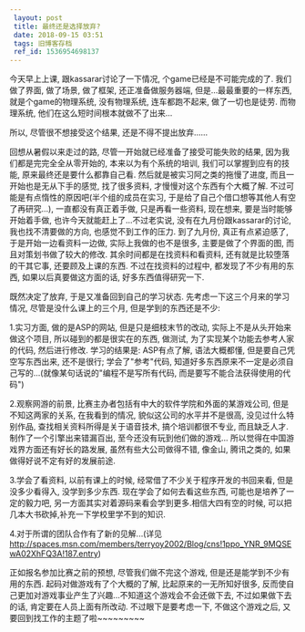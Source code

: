 ```yaml
---
 layout: post
 title: 最终还是选择放弃?
 date: 2018-09-15 03:51
 tags: 旧博客存档
 ref_id: 1536954698137
---
```

今天早上上课, 跟kassarar讨论了一下情况, 个game已经是不可能完成的了. 我们做了界面, 做了场景, 做了框架, 还正准备做服务器端,
但是...最最重要的一样东西, 就是个game的物理系统, 没有物理系统, 连车都跑不起来, 做了一切也是徒劳. 而物理系统,
他们在这么短时间根本就做不了出来...



所以, 尽管很不想接受这个结果, 还是不得不提出放弃......



回想从暑假以来走过的路, 尽管一开始就已经准备了接受可能失败的结果, 因为我们都是完完全全从零开始的, 本来以为有个系统的培训, 我们可以掌握到应有的技能,
原来最终还是要什么都靠自己看. 然后就是被实习阿之类的拖慢了进度, 而且一开始也是无从下手的感觉, 找了很多资料, 才慢慢对这个东西有个大概了解.
不过可能是有点惰性的原因吧(半个组的成员在实习, 于是给了自己个借口想等其他人有空了再研究...), 一直都没有真正着手做, 只是再看一些资料, 现在想来,
要是当时能够开始着手做, 也许今天就能赶上了...不过老实说, 没有在九月份跟kassarar的讨论, 我也找不清要做的方向, 也感觉不到工作的压力.
到了九月份, 真正有点紧迫感了, 于是开始一边看资料一边做, 实际上我做的也不是很多, 主要是做了个界面的图, 而且对策划书做了较大的修改.
其余时间都是在找资料和看资料, 还有就是比较堕落的干其它事, 还要顾及上课的东西. 不过在找资料的过程中, 都发现了不少有用的东西,
如果以后真要做这方面的话, 好多东西值得研究一下.



既然决定了放弃, 于是又准备回到自己的学习状态. 先考虑一下这三个月来的学习情况, 尽管是没什么课上的三个月, 但是学到的东西还是不少:

1.实习方面, 做的是ASP的网站, 但是只是细枝末节的改动, 实际上不是从头开始来做这个项目, 所以碰到的都是很实在的东西, 做测试,
为了实现某个功能去参考人家的代码, 然后进行修改. 学习的结果是: ASP有点了解, 语法大概都懂, 但是要自己凭空写东西出来, 还不是很行;
学会了"参考"代码, 知道好多东西原来不一定是必须自己写的...(就像某句话说的"编程不是写所有代码, 而是要写不能合法获得使用的代码")

2.观察网游的前景, 比赛主办者包括有中大的软件学院和外面的某游戏公司, 但是不知这两家的关系, 在我看到的情况, 貌似这公司的水平并不是很高,
没见过什么特别作品, 查找相关资料所得是关于语音技术, 搞个培训都很不专业, 而且缺乏人才. 制作了一个引擎出来错漏百出, 至今还没有玩到他们做的游戏...
所以觉得在中国游戏界方面还有好长的路发展, 虽然有些大公司做得不错, 像金山, 腾讯之类的, 如果做得好说不定有好的发展前途.

3.学会了看资料, 以前有课上的时候, 经常借了不少关于程序开发的书回来看, 但是没多少看得入, 没学到多少东西. 现在学会了如何去看这些东西,
可能也是培养了一定的毅力吧, 另一方面其实对着源码来看会学到更多.相信大四有空的时候, 可以把几本大书砍掉,补充一下学校里学不到的知识.

4.对于所谓的团队合作有了新的见解...(详见<http://spaces.msn.com/members/terryoy2002/Blog/cns!1ppo_YNR_9MQSEwA02XhFQ3A!187.entry>)



正如报名参加比赛之前的预想, 尽管我们做不完这个游戏, 但是还是能学到不少有用的东西. 起码对做游戏有了个大概的了解, 比起原来的一无所知好很多,
反而使自己更加对游戏事业产生了兴趣...不知道这个游戏会不会还做下去, 不过如果做下去的话, 肯定要在人员上面有所改动. 不过眼下是要考虑一下,
不做这个游戏之后, 又要回到找工作的主题了啦~~~~~~~~~







